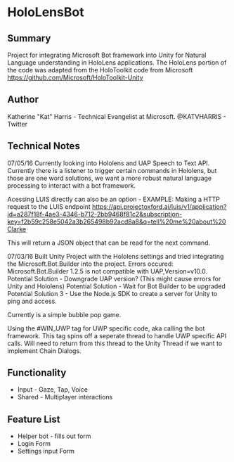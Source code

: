 # HoloLensBot
## Summary
Project for integrating Microsoft Bot framework into Unity for Natural Language understanding in HoloLens applications. The HoloLens portion of the code was adapted from the HoloToolkit code from Microsoft https://github.com/Microsoft/HoloToolkit-Unity 

## Author
Katherine "Kat" Harris - Technical Evangelist at Microsoft. @KATVHARRIS - Twitter

## Technical Notes
07/05/16
Currently looking into Hololens and UAP Speech to Text API. Currently there is a listener to trigger certain commands in Hololens, but those are one word solutions, we want a more robust natural language processing to interact with a bot framework. 

Acessing LUIS directly can also be an option - EXAMPLE: 
Making a HTTP request to the LUIS endpoint https://api.projectoxford.ai/luis/v1/application?id=a287f18f-4ae3-4346-b712-2bb9468f81c2&subscription-key=f2b59c258e5042a3b265498b92acd8a8&q=tell%20me%20about%20Clarke

This will return a JSON object that can be read for the next command. 


07/03/16
Built Unity Project with the Hololens settings and tried integrating the Microsoft.Bot.Builder into the project. 
Errors occured: Microsoft.Bot.Builder 1.2.5 is not compatible with UAP,Version=v10.0. 
Potential Solution - Downgrade UAP version? (This might cause errors for Unity and Hololens)
Potential Solution - Wait for Bot Builder to be upgraded
Potential Solution 3 - Use the Node.js SDK to create a server for Unity to ping and access. 


Currently is a simple bubble pop game. 

Using the #WIN_UWP tag for UWP specific code, aka calling the bot framework. This tag spins off a seperate thread to handle UWP specific API calls. Will need to return from this thread to the Unity Thread if we want to implement Chain Dialogs.

## Functionality 
* Input - Gaze, Tap, Voice
* Shared - Multiplayer interactions

## Feature List
* Helper bot - fills out form
* Login Form
* Settings input Form




